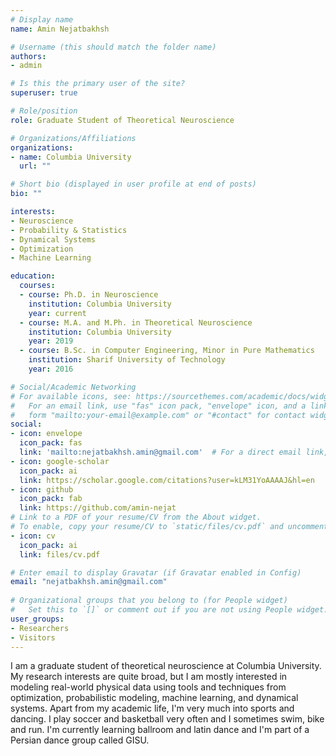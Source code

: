 ```yaml
---
# Display name
name: Amin Nejatbakhsh

# Username (this should match the folder name)
authors:
- admin

# Is this the primary user of the site?
superuser: true

# Role/position
role: Graduate Student of Theoretical Neuroscience

# Organizations/Affiliations
organizations:
- name: Columbia University
  url: ""

# Short bio (displayed in user profile at end of posts)
bio: ""

interests:
- Neuroscience
- Probability & Statistics
- Dynamical Systems
- Optimization
- Machine Learning

education:
  courses:
  - course: Ph.D. in Neuroscience
    institution: Columbia University
    year: current
  - course: M.A. and M.Ph. in Theoretical Neuroscience
    institution: Columbia University
    year: 2019
  - course: B.Sc. in Computer Engineering, Minor in Pure Mathematics
    institution: Sharif University of Technology
    year: 2016

# Social/Academic Networking
# For available icons, see: https://sourcethemes.com/academic/docs/widgets/#icons
#   For an email link, use "fas" icon pack, "envelope" icon, and a link in the
#   form "mailto:your-email@example.com" or "#contact" for contact widget.
social:
- icon: envelope
  icon_pack: fas
  link: 'mailto:nejatbakhsh.amin@gmail.com'  # For a direct email link, use "mailto:test@example.org".
- icon: google-scholar
  icon_pack: ai
  link: https://scholar.google.com/citations?user=kLM31YoAAAAJ&hl=en
- icon: github
  icon_pack: fab
  link: https://github.com/amin-nejat
# Link to a PDF of your resume/CV from the About widget.
# To enable, copy your resume/CV to `static/files/cv.pdf` and uncomment the lines below.  
- icon: cv
  icon_pack: ai
  link: files/cv.pdf

# Enter email to display Gravatar (if Gravatar enabled in Config)
email: "nejatbakhsh.amin@gmail.com"
  
# Organizational groups that you belong to (for People widget)
#   Set this to `[]` or comment out if you are not using People widget.  
user_groups:
- Researchers
- Visitors
---
```


I am a graduate student of theoretical neuroscience at Columbia University. My research interests are quite broad, but I am mostly interested in modeling real-world physical data using tools and techniques from optimization, probabilistic modeling, machine learning, and dynamical systems. Apart from my academic life, I'm very much into sports and dancing. I play soccer and basketball very often and I sometimes swim, bike and run. I'm currently learning ballroom and latin dance and I'm part of a Persian dance group called GISU.